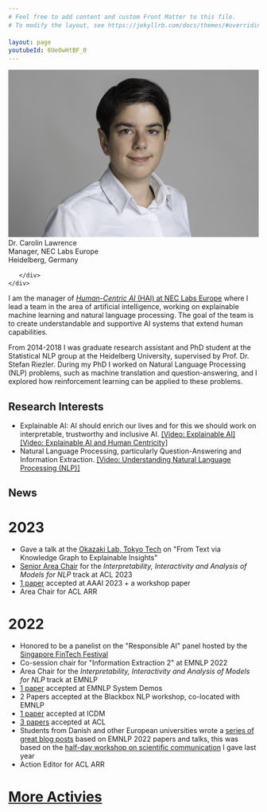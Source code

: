 ```yaml
---
# Feel free to add content and custom Front Matter to this file.
# To modify the layout, see https://jekyllrb.com/docs/themes/#overriding-theme-defaults

layout: page
youtubeId: 6UeOwHtBF_0
---
```

<div class="grid">
    <div class="col-1-2">
       <div class="content">
            <img src="/images/picture.jpg" alt="Profile">
       </div>
    </div>
    <div class="col-1-2">
       <div class="content">
       Dr. Carolin Lawrence<br/>
       Manager, NEC Labs Europe<br/>
       Heidelberg, Germany<br/>
       
       </div>
    </div>
</div>

I am the manager of <a href="https://neclab.eu/research-areas/data-science/human-centric-ai"><i>Human-Centric AI</i> (HAI) at NEC Labs Europe</a> where I lead a team in the area of artificial intelligence, working on explainable machine learning and natural language processing. The goal of the team is to create understandable and supportive AI systems that extend human capabilities.

From 2014-2018 I was graduate research assistant and PhD student at the Statistical NLP group at the Heidelberg University, supervised by Prof. Dr. Stefan Riezler. During my PhD I worked on Natural Language Processing (NLP) problems, such as machine translation and question-answering, and I explored how reinforcement learning can be applied to these problems.

## Research Interests
* Explainable AI: AI should enrich our lives and for this we should work on interpretable, trustworthy and inclusive AI. <a href="https://www.youtube.com/watch?v=ZJXeMkA-4eA" target="_blank">[Video: Explainable AI]</a> <a href="https://www.youtube.com/watch?v=hqKoxqSHyiY" target="_blank">[Video: Explainable AI and Human Centricity]</a>
* Natural Language Processing, particularly Question-Answering and Information Extraction. <a href="https://www.youtube.com/watch?v=-uJHzqI4zB0" target="_blank">[Video: Understanding Natural Language Processing (NLP)]</a>


## News
# 2023
* Gave a talk at the <a href="https://www.nlp.c.titech.ac.jp/news/2023/04/21/aitech.en.html">Okazaki Lab, Tokyo Tech</a> on "From Text via Knowledge Graph to Explainable Insights"
* <a href="https://2023.aclweb.org/committees/program/">Senior Area Chair</a> for the <i>Interpretability, Interactivity and Analysis of Models for NLP</i> track at ACL 2023
* <a href="publications/">1 paper</a> accepted at AAAI 2023 +  a workshop paper
* Area Chair for ACL ARR

# 2022
* Honored to be a panelist on the "Responsible AI" panel hosted by the <a href="https://www.fintechfestival.sg/">Singapore FinTech Festival</a>
* Co-session chair for "Information Extraction 2" at EMNLP 2022
* Area Chair for the <i>Interpretability, Interactivity and Analysis of Models for NLP</i> track at EMNLP
* <a href="publications/">1 paper</a> accepted at EMNLP System Demos
* 2 Papers accepted at the Blackbox NLP workshop, co-located with EMNLP
* <a href="publications/">1 paper</a> accepted at ICDM
* <a href="publications/">3 papers</a> accepted at ACL
* Students from Danish and other European universities wrote a <a href="https://nlpnorth.github.io/content/emnlp-2021-blogs.html">series of great blog posts</a> based on EMNLP 2022 papers and talks, this was based on the <a href="https://en.itu.dk/Research/PhD-Programme/PhD-Courses/PhD-courses-2021/PhD-Course---Communicating-State-of-the-art-NLP-Research-to-a-Broader-Audience">half-day workshop on scientific communication</a> I gave last year
* Action Editor for ACL ARR

# <a href="activities/">More Activies</a>

